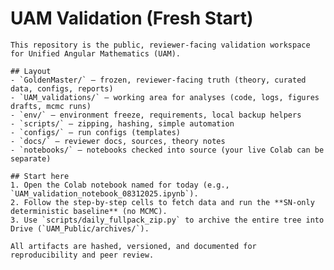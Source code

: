 # UAM Validation (Fresh Start)

    This repository is the public, reviewer-facing validation workspace for Unified Angular Mathematics (UAM).

    ## Layout
    - `GoldenMaster/` — frozen, reviewer-facing truth (theory, curated data, configs, reports)
    - `UAM_validations/` — working area for analyses (code, logs, figures drafts, mcmc runs)
    - `env/` — environment freeze, requirements, local backup helpers
    - `scripts/` — zipping, hashing, simple automation
    - `configs/` — run configs (templates)
    - `docs/` — reviewer docs, sources, theory notes
    - `notebooks/` — notebooks checked into source (your live Colab can be separate)

    ## Start here
    1. Open the Colab notebook named for today (e.g., `UAM_validation_notebook_08312025.ipynb`).
    2. Follow the step-by-step cells to fetch data and run the **SN-only deterministic baseline** (no MCMC).
    3. Use `scripts/daily_fullpack_zip.py` to archive the entire tree into Drive (`UAM_Public/archives/`).

    All artifacts are hashed, versioned, and documented for reproducibility and peer review.
